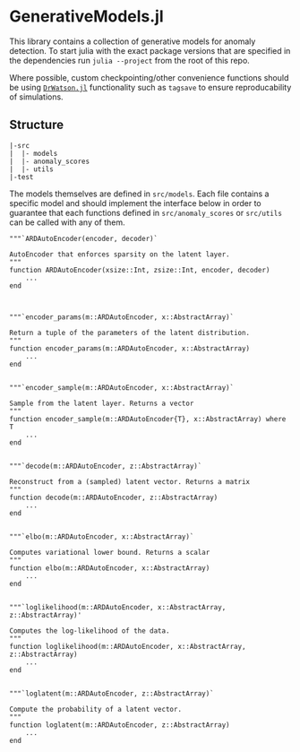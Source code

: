 # GenerativeModels.jl

This library contains a collection of generative models for anomaly detection.
To start julia with the exact package versions that are specified in the
dependencies run `julia --project` from the root of this repo.

Where possible, custom checkpointing/other convenience functions should be using
[`DrWatson.jl`](https://juliadynamics.github.io/DrWatson.jl/stable/)
functionality such as `tagsave` to ensure reproducability of simulations.


## Structure

    |-src
    |  |- models
    |  |- anomaly_scores
    |  |- utils
    |-test

The models themselves are defined in `src/models`. Each file contains a specific
model and should implement the interface below in order to guarantee that each
functions defined in `src/anomaly_scores` or `src/utils` can be called with any
of them.

    """`ARDAutoEncoder(encoder, decoder)`
    
    AutoEncoder that enforces sparsity on the latent layer.
    """
    function ARDAutoEncoder(xsize::Int, zsize::Int, encoder, decoder)
        ...
    end
    
    
    
    """`encoder_params(m::ARDAutoEncoder, x::AbstractArray)`
    
    Return a tuple of the parameters of the latent distribution.
    """
    function encoder_params(m::ARDAutoEncoder, x::AbstractArray)
        ...
    end
    
    
    """`encoder_sample(m::ARDAutoEncoder, x::AbstractArray)`
    
    Sample from the latent layer. Returns a vector
    """
    function encoder_sample(m::ARDAutoEncoder{T}, x::AbstractArray) where T
        ...
    end
    
    
    """`decode(m::ARDAutoEncoder, z::AbstractArray)`
    
    Reconstruct from a (sampled) latent vector. Returns a matrix
    """
    function decode(m::ARDAutoEncoder, z::AbstractArray)
        ...
    end
    
    
    """`elbo(m::ARDAutoEncoder, x::AbstractArray)`
    
    Computes variational lower bound. Returns a scalar
    """
    function elbo(m::ARDAutoEncoder, x::AbstractArray)
        ...
    end
    
    
    """`loglikelihood(m::ARDAutoEncoder, x::AbstractArray, z::AbstractArray)'
    
    Computes the log-likelihood of the data.
    """
    function loglikelihood(m::ARDAutoEncoder, x::AbstractArray, z::AbstractArray)
        ...
    end
    
    
    """`loglatent(m::ARDAutoEncoder, z::AbstractArray)`
    
    Compute the probability of a latent vector.
    """
    function loglatent(m::ARDAutoEncoder, z::AbstractArray)
        ...
    end
